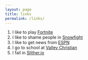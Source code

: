 ```yaml
---
layout: page
title: links
permalink: /links/
---
```


1. I like to play [Fortnite][link1]
2. I like to shame people in [Snowfight][link2]
3. I like to get news from [ESPN][link3]
4. I go to school at [Valley Christian][link4]
5. I fail in [Slither.io][link5]

[link1]: https://www.epicgames.com/fortnite/en-US/buy-now/battle-royale?utm_source=GoogleSearch&utm_medium=Search&utm_campaign=an*YH_pr*FNBR_ct*Search_pl*Brand_co*US_cr*exact&utm_id=847971038&utm_content=&gclid=EAIaIQobChMI5Meru8X52gIVg8BkCh0m9wgVEAAYASAAEgIpbfD_BwE
[link2]: http://snowfight.io/
[link3]: http://www.espn.com/
[link4]: https://learn.vcs.net/
[link5]: http://slither.io/
